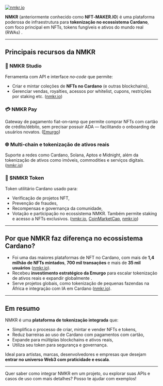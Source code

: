 [![nmkr.io](https://images.openai.com/thumbnails/url/HbPnpnicu1mUUVJSUGylr5-al1xUWVCSmqJbkpRnoJdeXJJYkpmsl5yfq5-Zm5ieWmxfaAuUsXL0S7F0Tw42DQsINgo1KC3JMHRz1dW1KHaqNHAq9M4xKjQztExJLvcISgoNDvEL8DUJc05O8woNTwn1LisP8zZQKwYAj_Qn4A)](https://www.nmkr.io/)

**NMKR** (anteriormente conhecido como **NFT‑MAKER.IO**) é uma plataforma poderosa de infraestrutura para **tokenização no ecossistema Cardano**, com foco principal em NFTs, tokens fungíveis e ativos do mundo real (RWAs) .

---

## Principais recursos da NMKR

### 🎨 NMKR Studio

Ferramenta com API e interface *no‑code* que permite:

* Criar e mintar coleções de **NFTs no Cardano** (e outras blockchains),
* Gerenciar vendas, royalties, acessos por whitelist, cupons, restrições por staking etc.
  ([nmkr.io][1])

### 💳 NMKR Pay

Gateway de pagamento fiat-on‑ramp que permite comprar NFTs com cartão de crédito/débito, sem precisar possuir ADA — facilitando o onboarding de usuários novatos.
([Emurgo][2])

### 🌐 Multi‑chain e tokenização de ativos reais

Suporte a redes como Cardano, Solana, Aptos e Midnight, além da tokenização de ativos como imóveis, commodities e serviços digitais.
([nmkr.io][3])

### 🧭 \$NMKR Token

Token utilitário Cardano usado para:

* Verificação de projetos NFT,
* Prevenção de fraudes,
* Recompensas e governança da comunidade,
* Votação e participação no ecossistema NMKR.
  Também permite staking e acesso a NFTs exclusivos.
  ([nmkr.io][4], [CoinMarketCap][5], [nmkr.io][6])

---

## Por que NMKR faz diferença no ecossistema Cardano?

* Foi uma das maiores plataformas de NFT no Cardano, com mais de **1,4 milhão de NFTs mintados**, **700 mil transações** e mais de **35 mil usuários** ([nmkr.io][4]).
* Recebeu **investimento estratégico da Emurgo** para escalar tokenização de ativos reais e expandir globalmente .
* Serve projetos globais, como tokenização de pequenas fazendas na África e integração com IA em Cardano ([nmkr.io][7]).

---

## Em resumo

NMKR é uma **plataforma de tokenização integrada** que:

* Simplifica o processo de criar, mintar e vender NFTs e tokens,
* Reduz barreiras ao uso de Cardano com pagamentos com cartão,
* Expande para múltiplas blockchains e ativos reais,
* Utiliza seu token para segurança e governança.

Ideal para artistas, marcas, desenvolvedores e empresas que desejam **entrar no universo Web3 com praticidade e escala**.

---

Quer saber como integrar NMKR em um projeto, ou explorar suas APIs e casos de uso com mais detalhes? Posso te ajudar com exemplos!

[1]: https://www.nmkr.io/blog/how-to-create-nfts-on-cardano?utm_source=chatgpt.com "How to Create NFTs on Cardano: A Step-by-Step Guide - NMKR"
[2]: https://www.emurgo.io/press-news/what-is-nmkr-pay/?utm_source=chatgpt.com "What is NMKR Pay? - EMURGO"
[3]: https://www.nmkr.io/?utm_source=chatgpt.com "NMKR: Create & sell NFTs and Tokens on multiple Blockchains at ..."
[4]: https://www.nmkr.io/about?utm_source=chatgpt.com "NMKR About us - Making NFTs accessible to everyone"
[5]: https://coinmarketcap.com/currencies/nft-maker/?utm_source=chatgpt.com "NMKR - price - CoinMarketCap"
[6]: https://www.nmkr.io/token?utm_source=chatgpt.com "$NMKR Utility Token"
[7]: https://www.nmkr.io/catalyst-proposals?utm_source=chatgpt.com "Catalyst Proposals - Innovating on Cardano - NMKR"
